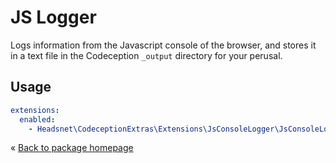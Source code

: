 
# JS Logger

Logs information from the Javascript console of the browser, and stores it in a
text file in the Codeception `_output` directory for your perusal.

## Usage

```yaml
extensions:
  enabled:
    - Headsnet\CodeceptionExtras\Extensions\JsConsoleLogger\JsConsoleLogger:
```

&laquo; [Back to package homepage](../../../)
